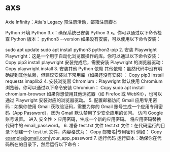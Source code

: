 # axs
Axie Infinity：Atia's Legacy 预注册活动，邮箱注册脚本

Python 环境
Python 3.x：确保系统已安装 Python 3.x。你可以通过以下命令检查 Python 版本：
python3 --version
如果没有安装，可以使用以下命令安装：

sudo apt update
sudo apt install python3 python3-pip
2. 安装 Playwright
Playwright：这是一个用于自动化浏览器操作的库。你可以通过以下命令安装：
Copy
pip3 install playwright
安装完成后，需要安装 Playwright 的浏览器驱动：
Copy
playwright install
3. 安装其他 Python 依赖
其他依赖：虽然代码中没有明确提到其他依赖，但建议安装以下常用库（如果还没有安装）：
Copy
pip3 install requests imaplib2
4. 安装浏览器
Chromium：Playwright 默认使用 Chromium 浏览器。你可以通过以下命令安装 Chromium：
Copy
sudo apt install chromium-browser
如果你想使用其他浏览器（如 Firefox 或 WebKit），也可以通过 Playwright 安装对应的浏览器驱动。
5. 配置邮箱访问
Gmail 应用专用密码：如果你使用 Gmail 获取验证码，需要为你的 Gmail 账号生成一个应用专用密码（App Password），因为 Gmail 默认禁用了少安全应用的访问。
访问 Google 账号设置。
进入 安全性 > 应用密码，生成一个新的应用密码。
将应用密码替换代码中的 email_password。
6. 准备 test.txt 文件
test.txt 文件：在代码运行的目录下创建一个 test.txt 文件，内容格式为：
Copy
邮箱名|专用密码
例如：
Copy
example@gmail.com|your_app_password
7. 运行代码
运行脚本：确保你在代码所在的目录下，然后运行以下命令：
